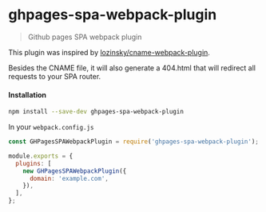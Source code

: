 ghpages-spa-webpack-plugin
===

> Github pages SPA webpack plugin

This plugin was inspired by [lozinsky/cname-webpack-plugin](https://github.com/lozinsky/cname-webpack-plugin).

Besides the CNAME file, it will also generate a 404.html that will redirect all requests to your SPA router.

#### Installation

```sh
npm install --save-dev ghpages-spa-webpack-plugin
```

In your `webpack.config.js`

```javascript
const GHPagesSPAWebpackPlugin = require('ghpages-spa-webpack-plugin');

module.exports = {
  plugins: [
    new GHPagesSPAWebpackPlugin({
      domain: 'example.com',
    }),
  ],
};
```
